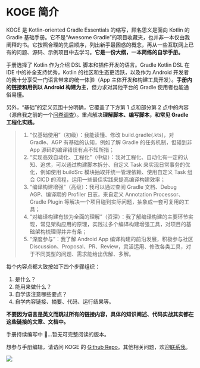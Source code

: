 # KOGE 简介

<ImageZoom 
  src="https://raw.githubusercontent.com/2BAB/KOGE/main/koge-book-cover.png" 
  :border="false" 
  width="560"
/>

KOGE 是 Kotlin-oriented Gradle Essentials 的缩写，顾名思义是面向 Kotlin 的 Gradle 基础手册。它不是“Awesome Gradle”的项目收藏夹，也并非一本仅由我阐释的书。它按照合理的先后顺序，列出新手最困惑的概念，再从一些互联网上已有的问题、源码、示例项目中去学习。**它是一份大纲，一本简练的自学手册。**

手册选择了 Kotlin 作为介绍 DSL 脚本和插件开发的语言。Gradle Kotlin DSL 在 IDE 中的补全支持优秀，Kotlin 的社区和生态更活跃，以及作为 Android 开发者的我十分享受一门语言带来的统一体验（App 主体开发和构建工具开发）。**手册内的链接和用例以 Android 构建为主**，但力求对其他平台的 Gradle 使用者也能通俗易懂。

另外，“基础”的定义范围十分明确，它覆盖了下方第 1 点和部分第 2 点中的内容（源自我之前的一个[问卷调查](https://mp.weixin.qq.com/s/TmHYKMU1KYOTdN_ytZNWZA)）。重点解决**理解脚本、编写脚本，和常见 Gradle 工程化实践。**

> 1. “仅基础使用”（初级）：我能读懂、修改 build.gradle(.kts)，对 Gradle、AGP 有基础的认知，例如了解 Gradle 的任务机制，但碰到非 App 源码的编译错误有点不知所措；
> 2. “实现高效自动化、工程化”（中级）：我对工程化、自动化有一定的认知、追求，可以通过构建脚本拆分、自定义 Task 来实现日常事务的优化，例如使用 buildSrc 模块抽取并统一管理依赖、使用自定义 Task 组合 CICD 的流程，运用一些最佳实践来提高编译构建效率；
> 3. “编译构建增强”（高级）：我可以通过查阅 Gradle 文档、Debug AGP、编译期的 Profiler 日志，来自定义 Annotation Processor、Gradle Plugin 等解决一个项目碰到实际问题，抽象成一套可复用的工具；
> 4. “对编译构建有较为全面的理解”（资深）：我了解编译构建的主要环节实现，常见架构应用的原理，实践过多个编译构建增强工具，对项目的基础架构梳理得井井有条；
> 5. “深度参与”：我了解 Android App 编译构建的前沿发展，积极参与社区 Discussion、Proposal、PR、Review，灵活运用、修改各类工具，对于不同类型的问题、需求能给出优解、多解。
   
每个内容点都大致按如下四个步骤组织：

1. 是什么？
2. 能用来做什么？
3. 自学该注意哪些要点？
4. 自学内容链接、摘要、代码、运行结果等。

**不要因为语言是英文而跳过所有的链接内容，具体的知识阐述、代码实战其实都在这些链接的文章、文档中。**

手册持续编写中 🚧...暂无可完整阅读的版本。

想参与手册编辑，请访问 KOGE 的 [Github Repo](https://github.com/2BAB/KOGE)。其他相关问题，欢迎[联系我](https://2bab.me/about)。

![](https://2bab-images.lastmayday.com/blog/%E5%85%AC%E4%BC%97%E5%8F%B7.jpg?imageslim)